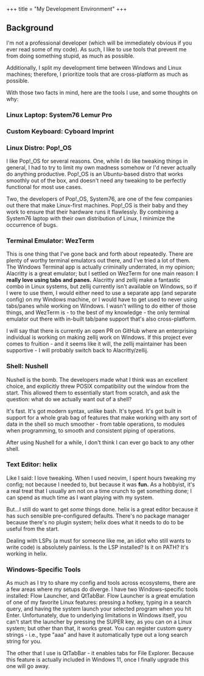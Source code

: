 +++
title = "My Development Environment"
+++

## Background
I'm not a professional developer (which will be immediately obvious if you ever read some of my code). As such, I like to use tools that prevent me from doing something stupid, as much as possible.

Additionally, I split my development time between Windows and Linux machines; therefore, I prioritize tools that are cross-platform as much as possible.

With those two facts in mind, here are the tools I use, and some thoughts on why:

### Linux Laptop: System76 Lemur Pro

### Custom Keyboard: Cyboard Imprint

### Linux Distro: Pop!_OS
I like Pop!_OS for several reasons. One, while I do like tweaking things in general, I had to try to limit my own madness somehow or I'd never actually do anything productive. Pop!_OS is an Ubuntu-based distro that works smoothly out of the box, and doesn't need any tweaking to be perfectly functional for most use cases.

Two, the developers of Pop!_OS, System76, are one of the few companies out there that make Linux-first machines. Pop!_OS is their baby and they work to ensure that their hardware runs it flawlessly. By combining a System76 laptop with their own distribution of Linux, I minimize the occurrence of bugs.

### Terminal Emulator: WezTerm
This is one thing that I've gone back and forth about repeatedly. There are plenty of worthy terminal emulators out there, and I've tried a lot of them. The Windows Terminal app is actually criminally underrated, in my opinion; Alacritty is a great emulator; but I settled on WezTerm for one main reason: **I really love using tabs and panes.** Alacritty and zellij make a fantastic combo in Linux systems, but zellij currently isn't available on Windows, so if I were to use them, I would either need to use a separate app (and separate config) on my Windows machine, or I would have to get used to never using tabs/panes while working on Windows. I wasn't willing to do either of those things, and WezTerm is - to the best of my knowledge - the only terminal emulator out there with in-built tab/pane support that's also cross-platform.

I will say that there is currently an open PR on GitHub where an enterprising individual is working on making zellij work on Windows. If this project ever comes to fruition - and it seems like it will, the zellij maintainer has been supportive - I will probably switch back to Alacritty/zellij.

### Shell: Nushell
Nushell is the bomb. The developers made what I think was an excellent choice, and explicitly threw POSIX compatibility out the window from the start. This allowed them to essentially start from scratch, and ask the question: what do we actually want out of a shell?

It's fast. It's got modern syntax, unlike bash. It's typed. It's got built in support for a whole grab bag of features that make working with any sort of data in the shell so much smoother - from table operations, to modules when programming, to smooth and consistent piping of operations.

After using Nushell for a while, I don't think I can ever go back to any other shell.

### Text Editor: helix
Like I said: I love tweaking. When I used neovim, I spent hours tweaking my config; not because I needed to, but because it was **fun.** As a hobbyist, it's a real treat that I usually am not on a time crunch to get something done; I can spend as much time as I want playing with my system.

But...I still do want to get *some* things done. helix is a great editor because it has such sensible pre-configured defaults. There's no package manager because there's no plugin system; helix does what it needs to do to be useful from the start.

Dealing with LSPs (a must for someone like me, an idiot who still wants to write code) is absolutely painless. Is the LSP installed? Is it on PATH? It's working in helix.

### Windows-Specific Tools
As much as I try to share my config and tools across ecosystems, there are a few areas where my setups do diverge. I have two Windows-specific tools installed: Flow Launcher, and QtTabBar. Flow Launcher is a great emulation of one of my favorite Linux features: pressing a hotkey, typing in a search query, and having the system launch your selected program when you hit Enter. Unfortunately, due to underlying limitations in Windows itself, you can't start the launcher by pressing the SUPER key, as you can on a Linux system; but other than that, it works great. You can register custom query strings - i.e., type "aaa" and have it automatically type out a long search string for you.

The other that I use is QtTabBar - it enables tabs for File Explorer. Because this feature is actually included in Windows 11, once I finally upgrade this one will go away.
